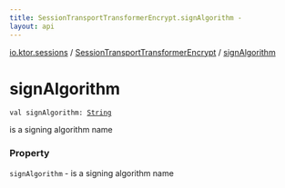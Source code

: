 ```yaml
---
title: SessionTransportTransformerEncrypt.signAlgorithm - 
layout: api
---
```


<div class='api-docs-breadcrumbs'><a href="../index.html">io.ktor.sessions</a> / <a href="index.html">SessionTransportTransformerEncrypt</a> / <a href="./sign-algorithm.html">signAlgorithm</a></div>

# signAlgorithm

<div class="signature"><code><span class="keyword">val </span><span class="identifier">signAlgorithm</span><span class="symbol">: </span><a href="https://kotlinlang.org/api/latest/jvm/stdlib/kotlin/-string/index.html"><span class="identifier">String</span></a></code></div>

is a signing algorithm name

### Property

<code>signAlgorithm</code> - is a signing algorithm name